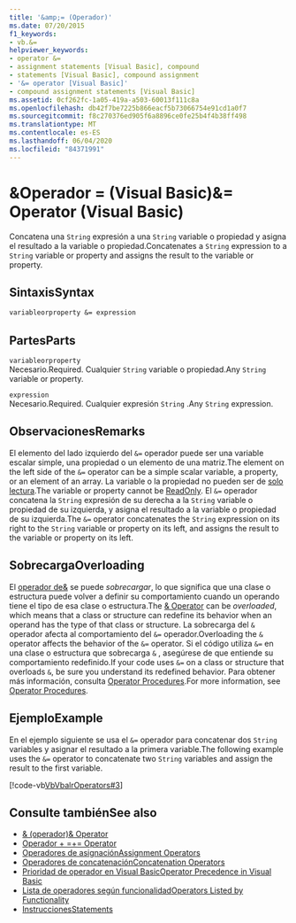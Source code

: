 ```yaml
---
title: '&amp;= (Operador)'
ms.date: 07/20/2015
f1_keywords:
- vb.&=
helpviewer_keywords:
- operator &=
- assignment statements [Visual Basic], compound
- statements [Visual Basic], compound assignment
- '&= operator [Visual Basic]'
- compound assignment statements [Visual Basic]
ms.assetid: 0cf262fc-1a05-419a-a503-60013f111c8a
ms.openlocfilehash: db42f7be7225b866eacf5b73066754e91cd1a0f7
ms.sourcegitcommit: f8c270376ed905f6a8896ce0fe25b4f4b38ff498
ms.translationtype: MT
ms.contentlocale: es-ES
ms.lasthandoff: 06/04/2020
ms.locfileid: "84371991"
---
```

# <a name="amp-operator-visual-basic"></a><span data-ttu-id="e8f19-102">&amp;Operador = (Visual Basic)</span><span class="sxs-lookup"><span data-stu-id="e8f19-102">&amp;= Operator (Visual Basic)</span></span>
<span data-ttu-id="e8f19-103">Concatena una `String` expresión a una `String` variable o propiedad y asigna el resultado a la variable o propiedad.</span><span class="sxs-lookup"><span data-stu-id="e8f19-103">Concatenates a `String` expression to a `String` variable or property and assigns the result to the variable or property.</span></span>  
  
## <a name="syntax"></a><span data-ttu-id="e8f19-104">Sintaxis</span><span class="sxs-lookup"><span data-stu-id="e8f19-104">Syntax</span></span>  
  
```vb  
variableorproperty &= expression  
```  
  
## <a name="parts"></a><span data-ttu-id="e8f19-105">Partes</span><span class="sxs-lookup"><span data-stu-id="e8f19-105">Parts</span></span>  
 `variableorproperty`  
 <span data-ttu-id="e8f19-106">Necesario.</span><span class="sxs-lookup"><span data-stu-id="e8f19-106">Required.</span></span> <span data-ttu-id="e8f19-107">Cualquier `String` variable o propiedad.</span><span class="sxs-lookup"><span data-stu-id="e8f19-107">Any `String` variable or property.</span></span>  
  
 `expression`  
 <span data-ttu-id="e8f19-108">Necesario.</span><span class="sxs-lookup"><span data-stu-id="e8f19-108">Required.</span></span> <span data-ttu-id="e8f19-109">Cualquier expresión `String` .</span><span class="sxs-lookup"><span data-stu-id="e8f19-109">Any `String` expression.</span></span>  
  
## <a name="remarks"></a><span data-ttu-id="e8f19-110">Observaciones</span><span class="sxs-lookup"><span data-stu-id="e8f19-110">Remarks</span></span>  
 <span data-ttu-id="e8f19-111">El elemento del lado izquierdo del `&=` operador puede ser una variable escalar simple, una propiedad o un elemento de una matriz.</span><span class="sxs-lookup"><span data-stu-id="e8f19-111">The element on the left side of the `&=` operator can be a simple scalar variable, a property, or an element of an array.</span></span> <span data-ttu-id="e8f19-112">La variable o la propiedad no pueden ser de [solo lectura](../modifiers/readonly.md).</span><span class="sxs-lookup"><span data-stu-id="e8f19-112">The variable or property cannot be [ReadOnly](../modifiers/readonly.md).</span></span> <span data-ttu-id="e8f19-113">El `&=` operador concatena la `String` expresión de su derecha a la `String` variable o propiedad de su izquierda, y asigna el resultado a la variable o propiedad de su izquierda.</span><span class="sxs-lookup"><span data-stu-id="e8f19-113">The `&=` operator concatenates the `String` expression on its right to the `String` variable or property on its left, and assigns the result to the variable or property on its left.</span></span>  
  
## <a name="overloading"></a><span data-ttu-id="e8f19-114">Sobrecarga</span><span class="sxs-lookup"><span data-stu-id="e8f19-114">Overloading</span></span>  
 <span data-ttu-id="e8f19-115">El [operador de&](concatenation-operator.md) se puede *sobrecargar*, lo que significa que una clase o estructura puede volver a definir su comportamiento cuando un operando tiene el tipo de esa clase o estructura.</span><span class="sxs-lookup"><span data-stu-id="e8f19-115">The [& Operator](concatenation-operator.md) can be *overloaded*, which means that a class or structure can redefine its behavior when an operand has the type of that class or structure.</span></span> <span data-ttu-id="e8f19-116">La sobrecarga del `&` operador afecta al comportamiento del `&=` operador.</span><span class="sxs-lookup"><span data-stu-id="e8f19-116">Overloading the `&` operator affects the behavior of the `&=` operator.</span></span> <span data-ttu-id="e8f19-117">Si el código utiliza `&=` en una clase o estructura que sobrecarga `&` , asegúrese de que entiende su comportamiento redefinido.</span><span class="sxs-lookup"><span data-stu-id="e8f19-117">If your code uses `&=` on a class or structure that overloads `&`, be sure you understand its redefined behavior.</span></span> <span data-ttu-id="e8f19-118">Para obtener más información, consulta [Operator Procedures](../../programming-guide/language-features/procedures/operator-procedures.md).</span><span class="sxs-lookup"><span data-stu-id="e8f19-118">For more information, see [Operator Procedures](../../programming-guide/language-features/procedures/operator-procedures.md).</span></span>  
  
## <a name="example"></a><span data-ttu-id="e8f19-119">Ejemplo</span><span class="sxs-lookup"><span data-stu-id="e8f19-119">Example</span></span>  
 <span data-ttu-id="e8f19-120">En el ejemplo siguiente se usa el `&=` operador para concatenar dos `String` variables y asignar el resultado a la primera variable.</span><span class="sxs-lookup"><span data-stu-id="e8f19-120">The following example uses the `&=` operator to concatenate two `String` variables and assign the result to the first variable.</span></span>  
  
 [!code-vb[VbVbalrOperators#3](~/samples/snippets/visualbasic/VS_Snippets_VBCSharp/VbVbalrOperators/VB/Class1.vb#3)]  
  
## <a name="see-also"></a><span data-ttu-id="e8f19-121">Consulte también</span><span class="sxs-lookup"><span data-stu-id="e8f19-121">See also</span></span>

- [<span data-ttu-id="e8f19-122">& (operador)</span><span class="sxs-lookup"><span data-stu-id="e8f19-122">& Operator</span></span>](concatenation-operator.md)
- [<span data-ttu-id="e8f19-123">Operador + =</span><span class="sxs-lookup"><span data-stu-id="e8f19-123">+= Operator</span></span>](addition-assignment-operator.md)
- [<span data-ttu-id="e8f19-124">Operadores de asignación</span><span class="sxs-lookup"><span data-stu-id="e8f19-124">Assignment Operators</span></span>](assignment-operators.md)
- [<span data-ttu-id="e8f19-125">Operadores de concatenación</span><span class="sxs-lookup"><span data-stu-id="e8f19-125">Concatenation Operators</span></span>](concatenation-operators.md)
- [<span data-ttu-id="e8f19-126">Prioridad de operador en Visual Basic</span><span class="sxs-lookup"><span data-stu-id="e8f19-126">Operator Precedence in Visual Basic</span></span>](operator-precedence.md)
- [<span data-ttu-id="e8f19-127">Lista de operadores según funcionalidad</span><span class="sxs-lookup"><span data-stu-id="e8f19-127">Operators Listed by Functionality</span></span>](operators-listed-by-functionality.md)
- [<span data-ttu-id="e8f19-128">Instrucciones</span><span class="sxs-lookup"><span data-stu-id="e8f19-128">Statements</span></span>](../../programming-guide/language-features/statements.md)
